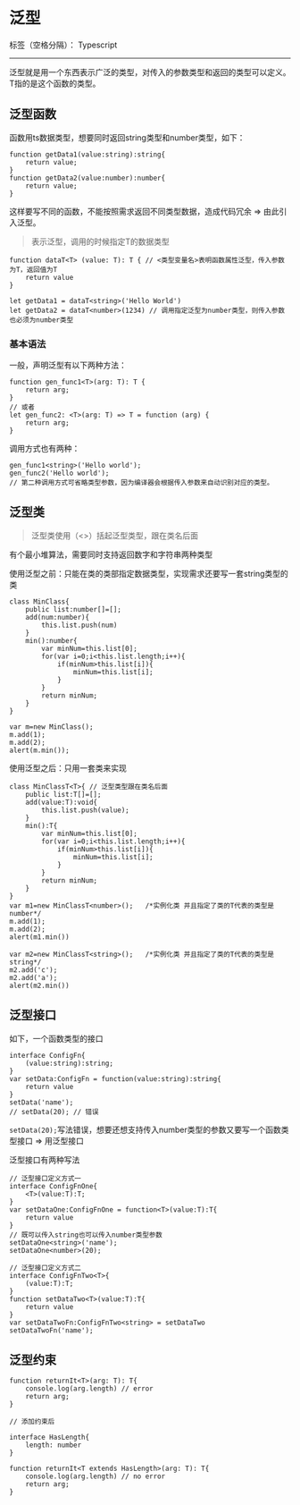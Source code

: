 # 泛型

标签（空格分隔）： Typescript

---

泛型就是用一个东西表示广泛的类型，对传入的参数类型和返回的类型可以定义。T指的是这个函数的类型。

## 泛型函数

函数用ts数据类型，想要同时返回string类型和number类型，如下：

```
function getData1(value:string):string{
    return value;
}
function getData2(value:number):number{
    return value;
}
```

这样要写不同的函数，不能按照需求返回不同类型数据，造成代码冗余 => 由此引入泛型。

> 表示泛型，调用的时候指定T的数据类型

```
function dataT<T> (value: T): T { // <类型变量名>表明函数属性泛型，传入参数为T，返回值为T
    return value
}

let getData1 = dataT<string>('Hello World')
let getData2 = dataT<number>(1234) // 调用指定泛型为number类型，则传入参数也必须为number类型

```

### 基本语法

一般，声明泛型有以下两种方法：

```
function gen_func1<T>(arg: T): T {
    return arg;
}
// 或者
let gen_func2: <T>(arg: T) => T = function (arg) {
    return arg;
}
```

调用方式也有两种：

```
gen_func1<string>('Hello world');
gen_func2('Hello world'); 
// 第二种调用方式可省略类型参数，因为编译器会根据传入参数来自动识别对应的类型。
```

## 泛型类

> 泛型类使用（<>）括起泛型类型，跟在类名后面

有个最小堆算法，需要同时支持返回数字和字符串两种类型

使用泛型之前：只能在类的类部指定数据类型，实现需求还要写一套string类型的类

```
class MinClass{
    public list:number[]=[];
    add(num:number){
        this.list.push(num)
    }
    min():number{
        var minNum=this.list[0];
        for(var i=0;i<this.list.length;i++){
            if(minNum>this.list[i]){
                minNum=this.list[i];
            }
        }
        return minNum;
    }
}

var m=new MinClass();
m.add(1);
m.add(2);
alert(m.min());
```

使用泛型之后：只用一套类来实现

```
class MinClassT<T>{ // 泛型类型跟在类名后面
    public list:T[]=[];
    add(value:T):void{
        this.list.push(value);
    }
    min():T{        
        var minNum=this.list[0];
        for(var i=0;i<this.list.length;i++){
            if(minNum>this.list[i]){
                minNum=this.list[i];
            }
        }
        return minNum;
    }
}
var m1=new MinClassT<number>();   /*实例化类 并且指定了类的T代表的类型是number*/
m.add(1);
m.add(2);
alert(m1.min())

var m2=new MinClassT<string>();   /*实例化类 并且指定了类的T代表的类型是string*/
m2.add('c');
m2.add('a');
alert(m2.min())
```

## 泛型接口

如下，一个函数类型的接口

```
interface ConfigFn{
    (value:string):string;
}
var setData:ConfigFn = function(value:string):string{
    return value
}
setData('name');
// setData(20); // 错误
```

`setData(20);`写法错误，想要还想支持传入number类型的参数又要写一个函数类型接口 => 用泛型接口

泛型接口有两种写法

```
// 泛型接口定义方式一
interface ConfigFnOne{
    <T>(value:T):T;
}
var setDataOne:ConfigFnOne = function<T>(value:T):T{
    return value
}
// 既可以传入string也可以传入number类型参数
setDataOne<string>('name');
setDataOne<number>(20);

// 泛型接口定义方式二
interface ConfigFnTwo<T>{
    (value:T):T;
}
function setDataTwo<T>(value:T):T{
    return value
}
var setDataTwoFn:ConfigFnTwo<string> = setDataTwo
setDataTwoFn('name');
```


## 泛型约束

```
function returnIt<T>(arg: T): T{
    console.log(arg.length) // error
    return arg;
}

// 添加约束后

interface HasLength{
    length: number
}

function returnIt<T extends HasLength>(arg: T): T{
    console.log(arg.length) // no error
    return arg;
}
```